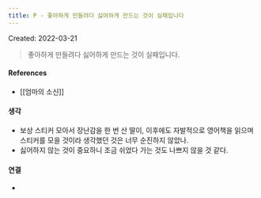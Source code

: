 ```yaml
---
title: P - 좋아하게 만들려다 싫어하게 만드는 것이 실패입니다
---
```


Created: 2022-03-21

>좋아하게 만들려다 싫어하게 만드는 것이 실패입니다.

#### References
- [[엄마의 소신]]

#### 생각
- 보상 스티커 모아서 장난감을 한 번 산 딸이, 이후에도 자발적으로 영어책을 읽으며 스티커를 모을 것이라 생각했던 것은 너무 순진하지 않았나.
- 싫어하지 않는 것이 중요하니 조금 쉬었다 가는 것도 나쁘지 않을 것 같다.


#### 연결
- 